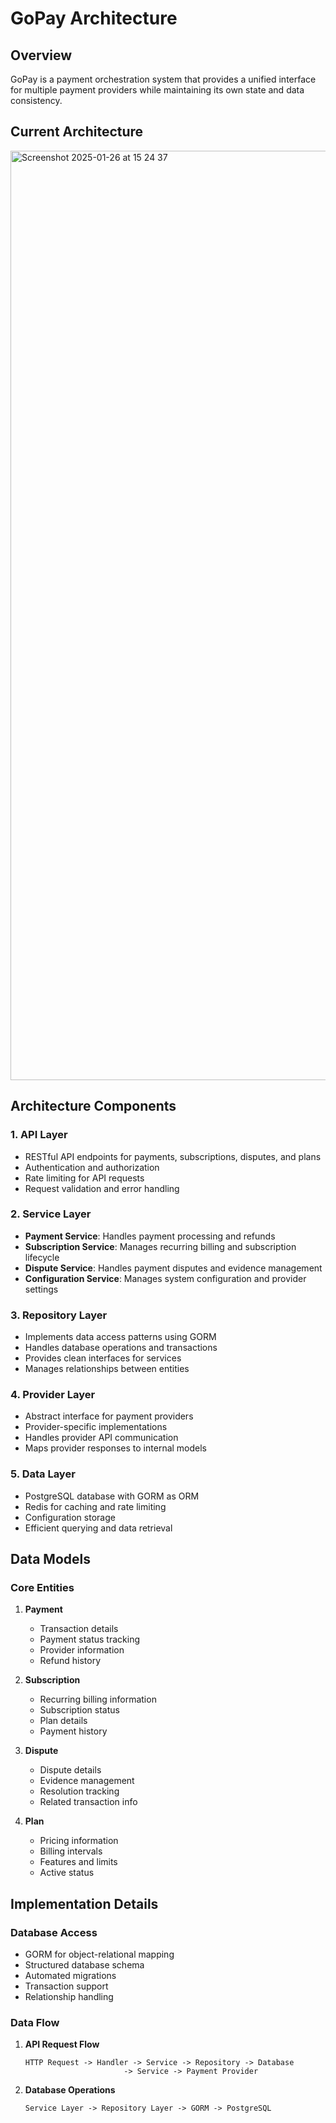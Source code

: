 # GoPay Architecture

## Overview

GoPay is a payment orchestration system that provides a unified interface for multiple payment providers while maintaining its own state and data consistency.

## Current Architecture
<img width="1487" alt="Screenshot 2025-01-26 at 15 24 37" src="https://github.com/user-attachments/assets/bfe03b0b-af9c-4fc0-8720-c0373f5a913b" />


## Architecture Components

### 1. API Layer
- RESTful API endpoints for payments, subscriptions, disputes, and plans
- Authentication and authorization
- Rate limiting for API requests
- Request validation and error handling

### 2. Service Layer
- **Payment Service**: Handles payment processing and refunds
- **Subscription Service**: Manages recurring billing and subscription lifecycle
- **Dispute Service**: Handles payment disputes and evidence management
- **Configuration Service**: Manages system configuration and provider settings

### 3. Repository Layer
- Implements data access patterns using GORM
- Handles database operations and transactions
- Provides clean interfaces for services
- Manages relationships between entities

### 4. Provider Layer
- Abstract interface for payment providers
- Provider-specific implementations
- Handles provider API communication
- Maps provider responses to internal models

### 5. Data Layer
- PostgreSQL database with GORM as ORM
- Redis for caching and rate limiting
- Configuration storage
- Efficient querying and data retrieval

## Data Models

### Core Entities
1. **Payment**
   - Transaction details
   - Payment status tracking
   - Provider information
   - Refund history

2. **Subscription**
   - Recurring billing information
   - Subscription status
   - Plan details
   - Payment history

3. **Dispute**
   - Dispute details
   - Evidence management
   - Resolution tracking
   - Related transaction info

4. **Plan**
   - Pricing information
   - Billing intervals
   - Features and limits
   - Active status

## Implementation Details

### Database Access
- GORM for object-relational mapping
- Structured database schema
- Automated migrations
- Transaction support
- Relationship handling

### Data Flow
1. **API Request Flow**
   ```
   HTTP Request -> Handler -> Service -> Repository -> Database
                         -> Service -> Payment Provider
   ```

2. **Database Operations**
   ```
   Service Layer -> Repository Layer -> GORM -> PostgreSQL
   ```

